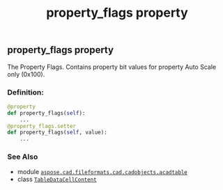 ﻿---
title: property_flags property
second_title: Aspose.CAD for Python via .NET API References
description: 
type: docs
weight: 80
url: /python-net/aspose.cad.fileformats.cad.cadobjects.acadtable/tabledatacellcontent/property_flags/
is_root: false
---

## property_flags property


The Property Flags. Contains property bit values for property Auto Scale only (0x100).
### Definition:
```python
@property
def property_flags(self):
    ...
@property_flags.setter
def property_flags(self, value):
    ...
```

### See Also
* module [`aspose.cad.fileformats.cad.cadobjects.acadtable`](../../)
* class [`TableDataCellContent`](/cad/python-net/aspose.cad.fileformats.cad.cadobjects.acadtable/tabledatacellcontent)
